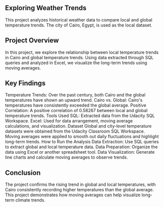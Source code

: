 ## Exploring Weather Trends
This project analyzes historical weather data to compare local and global temperature trends. The city of Cairo, Egypt, is used as the local dataset.

## Project Overview
In this project, we explore the relationship between local temperature trends in Cairo and global temperature trends. Using data extracted through SQL queries and analyzed in Excel, we visualize the long-term trends using moving averages.

## Key Findings
Temperature Trends: Over the past century, both Cairo and the global temperatures have shown an upward trend.
Cairo vs. Global: Cairo's temperatures have consistently exceeded the global average.
Positive Correlation: A positive correlation of 0.58267 between local and global temperature trends.
Tools Used
SQL: Extracted data from the Udacity SQL Workspace.
Excel: Used for data arrangement, moving average calculations, and visualization.
Dataset
Global and city-level temperature datasets were obtained from the Udacity Classroom SQL Workspace.
Moving averages were applied to smooth out daily fluctuations and highlight long-term trends.
How to Run the Analysis
Data Extraction: Use SQL queries to extract global and local temperature data.
Data Preparation: Organize the data using Excel or another spreadsheet tool.
Data Visualization: Generate line charts and calculate moving averages to observe trends.
## Conclusion
The project confirms the rising trend in global and local temperatures, with Cairo consistently recording higher temperatures than the global average. This project demonstrates how moving averages can help visualize long-term climate trends.

